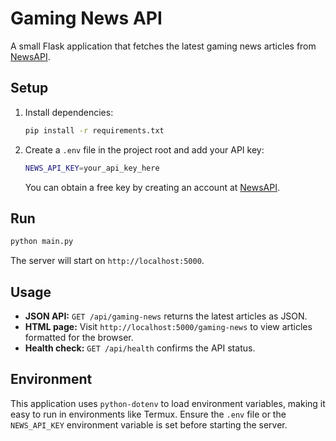 # Gaming News API

A small Flask application that fetches the latest gaming news articles from [NewsAPI](https://newsapi.org/).

## Setup

1. Install dependencies:
   ```bash
   pip install -r requirements.txt
   ```
2. Create a `.env` file in the project root and add your API key:
   ```bash
   NEWS_API_KEY=your_api_key_here
   ```
   You can obtain a free key by creating an account at [NewsAPI](https://newsapi.org/).

## Run

```bash
python main.py
```

The server will start on `http://localhost:5000`.

## Usage

- **JSON API:** `GET /api/gaming-news` returns the latest articles as JSON.
- **HTML page:** Visit `http://localhost:5000/gaming-news` to view articles formatted for the browser.
- **Health check:** `GET /api/health` confirms the API status.

## Environment

This application uses `python-dotenv` to load environment variables, making it easy to run in environments like Termux. Ensure the `.env` file or the `NEWS_API_KEY` environment variable is set before starting the server.
